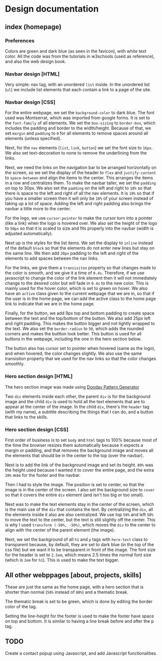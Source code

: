 # Design documentation

## index (homepage)

### Preferences
Colors are green and dark blue (as seen in the favicon), with white text color.
All the code was from the tutorials in w3schools (used as reference), and also the web design book.

### Navbar design [HTML]
Very simple: nav tag, with an unordered `list` inside. In the unordered list (`ul`) we include list elements that each contain a link to a page of the site.

### Navbar design [CSS]
For the entire webpage, we set the `background-color` to dark blue. The font used was Montserrat, which was imported from google forms. It is set to the `font-family` of all elements. We set the `box-sizing` to `border-box`, which includes the padding and border to the width/height. Because of that, we set `margin` and `padding` to `0` for all elements to remove spaces around all elements (unless specified).

Next, for the `nav` elements (`list`, `link`, `button`) we set the font size to `16px`. We also set text-decoration to none to remove the underlining from the links.

Next, we need the links on the navigation bar to be arranged horizontally on the screen, so we set the display of the header to `flex` and `justify-content` to `space-between` and align the items to the center. This arranges the items in a row and centralizes them. To make the navbar taller, we set the `padding` on top to 30px. We also set the `padding` on the left and right to `10%` so that there is space to the left and right of all the nav elements. It is `10%` so that if you have a smaller screen then it will only be `10%` of your screen instead of taking up a lot of space. Adding the left and right padding also brings the navbar a little more to the center.

For the logo, we use `cursor:pointer` to make the cursor turn into a pointer (like a link) when the logo is hovered over. We also set the height of the logo to `50px` so that it is scaled to size and fits properly into the navbar (width is adjusted automatically).

Next up is the styles for the list items. We set the display to `inline` instead of the default `block` so that the elements do not enter new lines but stay on the same line. We then add `20px` padding to the left and right of the elements to add spaces between the nav links.

For the links, we give them a `transisiton` property so that changes made to the color is smooth, and we give it a time of `0.4s`. Therefore, if we use javascript to change the color of the link element then it will not immediately change to the desired color but will fade in `0.4s` to the new color. This is mainly used for the hover color, which is set to green on hover. We also have an `active` class given to the current webpage that we are in, so that if the user is in the home page, we can add the active class to the home page link to indicate that we are in the home page.

Finally, for the button, we add 9px top and bottom padding to create space between the text and the top/bottom of the button. We also add 25px left and right padding. This makes the button bigger and not tightly wrapped to the text. We also set the `border-radius` to `50`, which adds the rounded corners and makes the buttton look better. This button is used for all buttons in the webpage, including the one in the hero section below.

The button also has cursor set to pointer when hovered (same as the logo), and when hovered, the color changes slightly. We also use the same transisiton property that we used for the nav links so that the color changes smoothly.

### Hero section design [HTML]
The hero section image was made using [Doodav Pattern Generator](doodav.dev/pattern-generator/)

Two `div` elements inside each other, the parent `div` is for the background image and the child `div` is used to hold all the text elements that are to appear at the center of the image. In the child `div`, there's the `header` tag (with my name), a subtitle describing the things that I can do, and a button that links to the skills.

### Hero section design [CSS]
First order of business is to set `body` and `html` tags to 100% because most of the time the browser resizes them automatically because it expects a margin or padding, and that removes the background image and moves all the elements that should be in the center to the top (over the navbar).

Next is to add the link of the background image and set its height. `80%` was the height used because I wanted it to cover the entire page, and the extra `20%` was for the footer and the navbar.

Then I had to style the image. The position is set to center, so that the image is in the center of the screen. I also set the background size to `cover` so that it covers the entire `div` element (and isn't too big or too small). 

Next was to make the text elements stay in the center of the screen, which is the main use of the `div` that contains the text. By centralizing the `div`, all the elements inside it also are also centralized. We use top `50%` and left `50%` to move the text to the center, but the text is still slightly off the center. This is why I used `transform (-50%, -50%)`, which moves the `div` to the center to align with the center of the parent element (the image). 

Next, we set the background of all `h1` and `p` tags with `hero-text` class to transparent because, by default, they are set to dark blue (in the top of the css file) but we want it to be transparent in front of the image. The font size for the header is set to `2.5em`, which means 2.5 times the normal font size (which is `2em` for `h1`). This is used to make the text bigger.


## All other webppages [about, projects, skills]
These are just the same as the home page, with a hero section that is shorter than normal (`50%` instead of `80%`) and a thematic break.

The thematic break is set to be green, which is done by editing the border color of the tag.

Setting the line-height for the footer is used to make the footer have space  on top and bottom. It is similar to having a line break before and after the p tag.

## TODO
Create a contact popup using Javascript, and add Javascript functionalities.